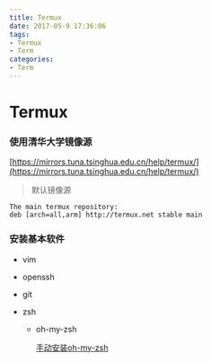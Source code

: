 ```yaml
---
title: Termux
date: 2017-05-9 17:36:06
tags:
- Termux
- Term
categories:
- Term
---
```


# Termux

### 使用清华大学镜像源

[https://mirrors.tuna.tsinghua.edu.cn/help/termux/](https://mirrors.tuna.tsinghua.edu.cn/help/termux/)

<!--more-->

> 默认镜像源

```
The main termux repository:
deb [arch=all,arm] http://termux.net stable main
```

### 安装基本软件

- vim

- openssh

- git

- zsh

  - oh-my-zsh

    [手动安装oh-my-zsh](https://zhuanlan.zhihu.com/p/19556676)

  

  

